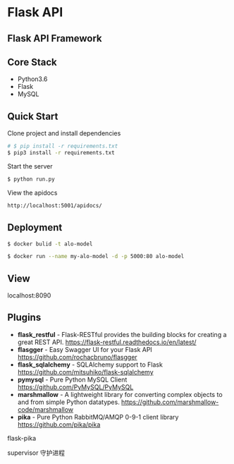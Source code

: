 # Flask API 

## Flask API Framework

## Core Stack

- Python3.6
- Flask
- MySQL


## Quick Start

Clone project and install dependencies
```bash
# $ pip install -r requirements.txt
$ pip3 install -r requirements.txt
```

Start the server
```bash
$ python run.py
```

View the apidocs
```bash
http://localhost:5001/apidocs/
```

## Deployment
```bash
$ docker bulid -t alo-model

$ docker run --name my-alo-model -d -p 5000:80 alo-model
```

## View

localhost:8090

## Plugins
- **flask_restful** - Flask-RESTful provides the building blocks for creating a great REST API.
https://flask-restful.readthedocs.io/en/latest/
- **flasgger** - Easy Swagger UI for your Flask API
https://github.com/rochacbruno/flasgger
- **flask_sqlalchemy** - SQLAlchemy support to Flask
https://github.com/mitsuhiko/flask-sqlalchemy
- **pymysql** - Pure Python MySQL Client
https://github.com/PyMySQL/PyMySQL
- **marshmallow** - A lightweight library for converting complex objects to and from simple Python datatypes.
https://github.com/marshmallow-code/marshmallow
- **pika** - Pure Python RabbitMQ/AMQP 0-9-1 client library
https://github.com/pika/pika



flask-pika

supervisor 守护进程